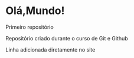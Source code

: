 # Olá,Mundo!
 Primeiro repositório

Repositório criado durante o curso de Git e Github

Linha adicionada diretamente no site
